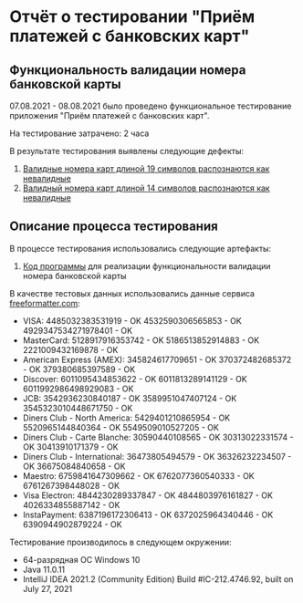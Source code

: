 # Отчёт о тестировании "Приём платежей с банковских карт"

## Функциональность валидации номера банковской карты

07.08.2021 - 08.08.2021 было проведено функциональное тестирование приложения "Приём платежей с банковских карт".

На тестирование затрачено: 2 часа

В результате тестирования выявлены следующие дефекты:
1. [Валидные номера карт длиной 19 символов распознаются как невалидные](https://github.com/anay333/javahomework1/issues/1#issue-963294552)
2. [Валидный номера карт длиной 14 символов распознаются как невалидные](https://github.com/anay333/javahomework1/issues/2#issue-963300457)


## Описание процесса тестирования

В процессе тестирования использовались следующие артефакты:
1. [Код программы](https://github.com/anay333/javahomework1/blob/1617aa279c662aefb8ff46b237730ba786b3080a/%D0%98%D1%81%D1%85%D0%BE%D0%B4%D0%BD%D1%8B%D0%B9%20%D0%BA%D0%BE%D0%B4) для реализации функциональности валидации номера банковской карты


В качестве тестовых данных использовались данные сервиса [freeformatter.com](https://www.freeformatter.com/credit-card-number-generator-validator.html):
* VISA:
4485032383531919 - OK
4532590306565853 - OK
4929347534271978401 - OK
* MasterCard:
5128917916353742 - OK
5186513852914883 - OK
2221009432169878 - OK
* American Express (AMEX):
345824617709651 - OK
370372482685372 - OK
379380685397589 - OK
* Discover:
6011095434853622 - OK
6011813289141129 - OK
6011992986498929083 - OK
* JCB:
3542936230840187 - OK
3589951047407124 - OK
3545323010448671750 - OK
* Diners Club - North America:
5429401210865954 - OK
5520965144840364 - OK
5549509010527205 - OK
* Diners Club - Carte Blanche:
30590440108565 - OK
30313022331574 - OK
30413910171379 - OK
* Diners Club - International:
36473805494579 - OK
36326232234507 - OK
36675084840658 - OK
* Maestro:
6759841647309662 - OK
6762077360540333 - OK
6761267398448028 - OK
* Visa Electron:
4844230289337847 - OK
4844803976161827 - OK
4026334855887142 - OK
* InstaPayment:
6387196172306413 - OK
6372025964340446 - OK
6390944902879224 - OK

Тестирование производилось в следующем окружении:
* 64-разрядная ОС Windows 10
* Java 11.0.11
* IntelliJ IDEA 2021.2 (Community Edition)
Build #IC-212.4746.92, built on July 27, 2021

